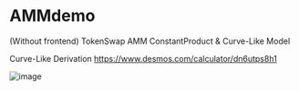 # AMMdemo
(Without frontend)
TokenSwap AMM
ConstantProduct & Curve-Like Model

Curve-Like Derivation
https://www.desmos.com/calculator/dn6utps8h1

![image](https://github.com/q27810365/AMMdemo/assets/22291808/3fa6a53f-7f74-44e8-8a15-4ed607c3d5d7)




